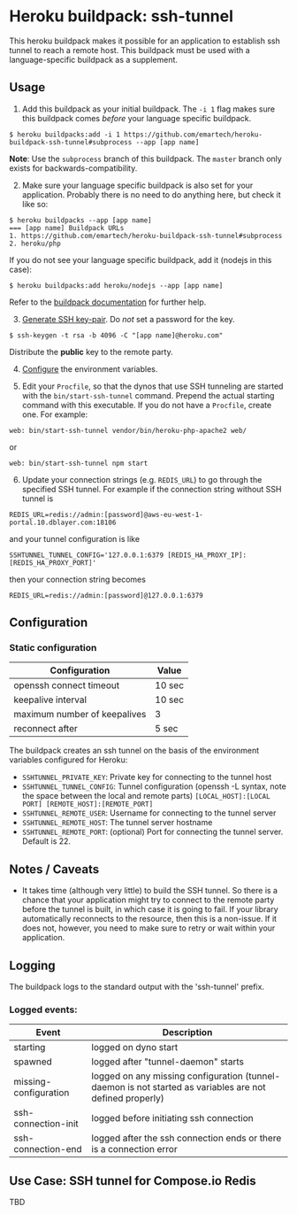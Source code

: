# Heroku buildpack: ssh-tunnel

This heroku buildpack makes it possible for an application to establish ssh tunnel to reach a remote host.
This buildpack must be used with a language-specific buildpack as a supplement.


## Usage

1. Add this buildpack as your initial buildpack. The `-i 1` flag makes sure this buildpack comes
_before_ your language specific buildpack.

  ```console
  $ heroku buildpacks:add -i 1 https://github.com/emartech/heroku-buildpack-ssh-tunnel#subprocess --app [app name]
  ```

  **Note**: Use the `subprocess` branch of this buildpack. The `master` branch only exists for backwards-compatibility.

2. Make sure your language specific buildpack is also set for your application. Probably there is no need to do
anything here, but check it like so:

  ```console
  $ heroku buildpacks --app [app name]
  === [app name] Buildpack URLs
  1. https://github.com/emartech/heroku-buildpack-ssh-tunnel#subprocess
  2. heroku/php
  ```

  If you do not see your language specific buildpack, add it (nodejs in this case):

  ```console
  $ heroku buildpacks:add heroku/nodejs --app [app name]
  ```

  Refer to the [buildpack documentation](https://devcenter.heroku.com/articles/using-multiple-buildpacks-for-an-app)
  for further help.

3. [Generate SSH key-pair](https://help.github.com/articles/generating-a-new-ssh-key-and-adding-it-to-the-ssh-agent/).
Do _not_ set a password for the key.

  ```console
  $ ssh-keygen -t rsa -b 4096 -C "[app name]@heroku.com"
  ```

  Distribute the **public** key to the remote party.

4. [Configure](#Configuration) the environment variables.

5. Edit your `Procfile`, so that the dynos that use SSH tunneling are started with the `bin/start-ssh-tunnel` command.
Prepend the actual starting command with this executable. If you do not have a `Procfile`, create one. For example:

  ```
  web: bin/start-ssh-tunnel vendor/bin/heroku-php-apache2 web/
  ```

  or

  ```
  web: bin/start-ssh-tunnel npm start
  ```

6. Update your connection strings (e.g. `REDIS_URL`) to go through the specified SSH tunnel. For example if the connection
string without SSH tunnel is

  ```
  REDIS_URL=redis://admin:[password]@aws-eu-west-1-portal.10.dblayer.com:18106
  ```

  and your tunnel configuration is like

  ```
  SSHTUNNEL_TUNNEL_CONFIG='127.0.0.1:6379 [REDIS_HA_PROXY_IP]:[REDIS_HA_PROXY_PORT]'
  ```

  then your connection string becomes

  ```
  REDIS_URL=redis://admin:[password]@127.0.0.1:6379
  ```

## Configuration

### Static configuration

| Configuration | Value |
| ------------- | ----- |
| openssh connect timeout | 10 sec |
| keepalive interval | 10 sec |
| maximum number of keepalives | 3 |
| reconnect after | 5 sec |

The buildpack creates an ssh tunnel on the basis of the environment variables configured for Heroku:

- ``SSHTUNNEL_PRIVATE_KEY``: Private key for connecting to the tunnel host
- ``SSHTUNNEL_TUNNEL_CONFIG``: Tunnel configuration (openssh -L syntax, note the space between the local and remote parts)
``[LOCAL_HOST]:[LOCAL PORT] [REMOTE_HOST]:[REMOTE_PORT]``
- ``SSHTUNNEL_REMOTE_USER``: Username for connecting to the tunnel server
- ``SSHTUNNEL_REMOTE_HOST``: The tunnel server hostname
- ``SSHTUNNEL_REMOTE_PORT``: (optional) Port for connecting the tunnel server. Default is 22.

## Notes / Caveats

- It takes time (although very little) to build the SSH tunnel. So there is a chance that your application might try
to connect to the remote party before the tunnel is built, in which case it is going to fail. If your library
automatically reconnects to the resource, then this is a non-issue. If it does not, however, you need to make sure
to retry or wait within your application.

## Logging

The buildpack logs to the standard output with the 'ssh-tunnel' prefix.

### Logged events:

| Event | Description |
| ----- | ----------- |
| starting | logged on dyno start |
| spawned | logged after "tunnel-daemon" starts |
| missing-configuration | logged on any missing configuration (tunnel-daemon is not started as variables are not defined properly) |
| ssh-connection-init | logged before initiating ssh connection |
| ssh-connection-end | logged after the ssh connection ends or there is a connection error |

## Use Case: SSH tunnel for Compose.io Redis

TBD

